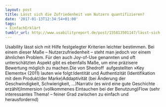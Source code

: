 ```yaml
---
layout: post
title: Lässt sich die Zufriedenheit von Nutzern quantifizieren?
date: '2017-01-13T12:34:54+01:00'
tags:
- EinfachErklärt
tumblr_url: http://www.usabilityreport.de/post/155813501147/lässt-sich-die-zufriedenheit-von-nutzern
---
```

Usability lässt sich mit Hilfe festgelegter Kriterien leichter bestimmen. Bei einem dieser Maße – Nutzerzufriedenheit – steht man jedoch vor einem ähnlichen Problem. Für den auch Joy-of-Use genannten und oft unterschätzten Aspekt gibt es ebenfalls Maße, um eine präzisere Bewertung möglich zu machen.Die von Shedroff  aufgestellten »Key Elements« (2011) lauten wie folgt:Identität und Authentizität (Identifikation mit dem Produkt/der Marke)Addaptivität (bei Änderung der Geschwindigkeit, Schwierigkeit, …)Narrativ (es wird eine gute Geschichte erzählt)Immersion (vollkommenes Eintauchen bei der Benutzung)Flow (sehr interessantes Thema! – feiner Grad zwischen zu einfach und herausfordernd)
